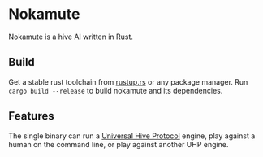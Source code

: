 # Nokamute #

Nokamute is a hive AI written in Rust.

## Build ##

Get a stable rust toolchain from [rustup.rs](https://rustup.rs) or any package
manager.  Run `cargo build --release` to build nokamute and its dependencies.

## Features ##

The single binary can run a [Universal Hive
Protocol](https://github.com/jonthysell/Mzinga/wiki/UniversalHiveProtocol)
engine, play against a human on the command line, or play against another UHP
engine.
